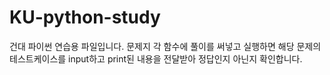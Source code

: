 # KU-python-study
건대 파이썬 연습용 파일입니다.
문제지 각 함수에 풀이를 써넣고 실행하면 해당 문제의 테스트케이스를 input하고 print된 내용을 전달받아 정답인지 아닌지 확인합니다.
